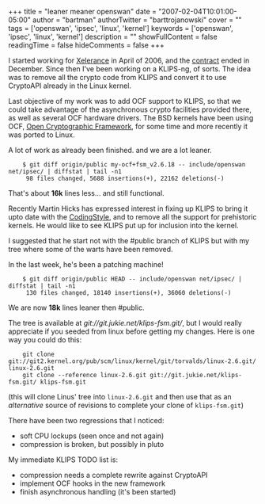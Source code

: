 +++
title = "leaner meaner openswan"
date = "2007-02-04T10:01:00-05:00"
author = "bartman"
authorTwitter = "barttrojanowski"
cover = ""
tags = ['openswan', 'ipsec', 'linux', 'kernel']
keywords = ['openswan', 'ipsec', 'linux', 'kernel']
description = ""
showFullContent = false
readingTime = false
hideComments = false
+++

I started working for [Xelerance](http://www.xelerance.com) in April of 2006, 
and the [contract](http://biz.yahoo.com/prnews/070205/sfm078.html?.v=77) ended in 
December.  Since then I've been working on a KLIPS-ng, of sorts.  The idea was 
to remove all the crypto code from KLIPS and convert it to use CryptoAPI 
already in the Linux kernel.

Last objective of my work was to add OCF support to KLIPS, so that we could take advantage of 
the asynchronous crypto facilities provided there, as well as several OCF hardware drivers.  The BSD 
kernels have been using OCF, [Open Cryptographic Framework](http://ocf-linux.sourceforge.net/),
for some time and more recently it was ported to Linux.

<!--more-->

A lot of work as already been finished.  and we are a lot leaner.

        $ git diff origin/public my-ocf+fsm_v2.6.18 -- include/openswan net/ipsec/ | diffstat | tail -n1
         98 files changed, 5688 insertions(+), 22162 deletions(-)

That's about **16k** lines less... and still functional.

Recently Martin Hicks has expressed interest in fixing up KLIPS to bring it upto date with the 
[CodingStyle](http://lxr.linux.no/source/Documentation/CodingStyle), and to remove all 
the support for prehistoric kernels.  He would like to see KLIPS put up for inclusion into the 
kernel.

I suggested that he start not with the #public branch of KLIPS but with my tree where some of
the warts have been removed.

In the last week, he's been a patching machine!

        $ git diff origin/public HEAD -- include/openswan net/ipsec/ | diffstat | tail -n1
         130 files changed, 18140 insertions(+), 36060 deletions(-)

We are now **18k** lines leaner then #public.

The tree is available at *git://git.jukie.net/klips-fsm.git/*, but I would really appreciate if you seeded
from linux before getting my changes.  Here is one way you could do this:

        git clone git://git2.kernel.org/pub/scm/linux/kernel/git/torvalds/linux-2.6.git/ linux-2.6.git
        git clone --reference linux-2.6.git git://git.jukie.net/klips-fsm.git/ klips-fsm.git

(this will clone Linus' tree into `linux-2.6.git` and then use that as an *alternative* source of
   revisions to complete your clone of `klips-fsm.git`)

There have been two regressions that I noticed:

  - soft CPU lockups (seen once and not again)
  - compression is broken, but possibly in pluto 

My immediate KLIPS TODO list is:

  - compression needs a complete rewrite against CryptoAPI
  - implement OCF hooks in the new framework
  - finish asynchronous handling (it's been started)
